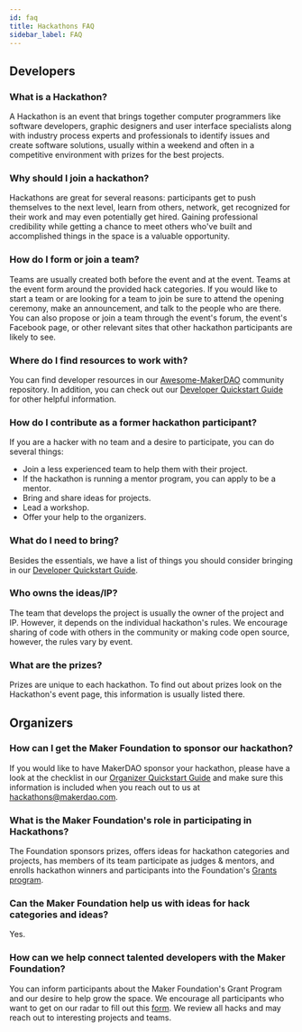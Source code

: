 ```yaml
---
id: faq
title: Hackathons FAQ
sidebar_label: FAQ
---
```


## Developers

### What is a Hackathon?

A Hackathon is an event that brings together computer programmers like software developers, graphic designers and user interface specialists along with industry process experts and professionals to identify issues and create software solutions, usually within a weekend and often in a competitive environment with prizes for the best projects.

### Why should I join a hackathon?

Hackathons are great for several reasons: participants get to push themselves to the next level, learn from others, network, get recognized for their work and may even potentially get hired. Gaining professional credibility while getting a chance to meet others who've built and accomplished things in the space is a valuable opportunity.

### How do I form or join a team?

Teams are usually created both before the event and at the event. Teams at the event form around the provided hack categories. If you would like to start a team or are looking for a team to join be sure to attend the opening ceremony, make an announcement, and talk to the people who are there. You can also propose or join a team through the event's forum, the event's Facebook page, or other relevant sites that other hackathon participants are likely to see.

### Where do I find resources to work with? 

You can find developer resources in our [Awesome-MakerDAO](https://awesome.makerdao.com) community repository. In addition, you can check out our [Developer Quickstart Guide](./developer-quick-start-guide.md) for other helpful information.

### How do I contribute as a former hackathon participant?

If you are a hacker with no team and a desire to participate, you can do several things:

- Join a less experienced team to help them with their project.
- If the hackathon is running a mentor program, you can apply to be a mentor.
- Bring and share ideas for projects.
- Lead a workshop.
- Offer your help to the organizers.

### What do I need to bring?

Besides the essentials, we have a list of things you should consider bringing in our [Developer Quickstart Guide](./developer-quick-start-guide.md).

### Who owns the ideas/IP?

The team that develops the project is usually the owner of the project and IP. However, it depends on the individual hackathon's rules. We encourage sharing of code with others in the community or making code open source, however, the rules vary by event.

### What are the prizes?

Prizes are unique to each hackathon. To find out about prizes look on the Hackathon's event page, this information is usually listed there.

## Organizers

### How can I get the Maker Foundation to sponsor our hackathon?

If you would like to have MakerDAO sponsor your hackathon, please have a look at the checklist in our [Organizer Quickstart Guide](./developer-quick-start-guide.md) and make sure this information is included when you reach out to us at hackathons@makerdao.com.

### What is the Maker Foundation's role in participating in Hackathons?

The Foundation sponsors prizes, offers ideas for hackathon categories and projects, has members of its team participate as judges & mentors, and enrolls hackathon winners and participants into the Foundation's [Grants program](../grants.md).

### Can the Maker Foundation help us with ideas for hack categories and ideas?

Yes.

### How can we help connect talented developers with the Maker Foundation?

You can inform participants about the Maker Foundation's Grant Program and our desire to help grow the space. We encourage all participants who want to get on our radar to fill out this [form](https://airtable.com/shrmEMdxtYDUKtEkU). We review all hacks and may reach out to interesting projects and teams.

